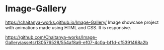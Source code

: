 # Image-Gallery
https://chaitanya-works.github.io/Image-Gallery/
Image showcase project with animations made using HTML and CSS. It is responsive.


https://github.com/Chaitanya-works/Image-Gallery/assets/130576528/554af8a6-ef07-4c0a-bf1d-cf5391468a2b

